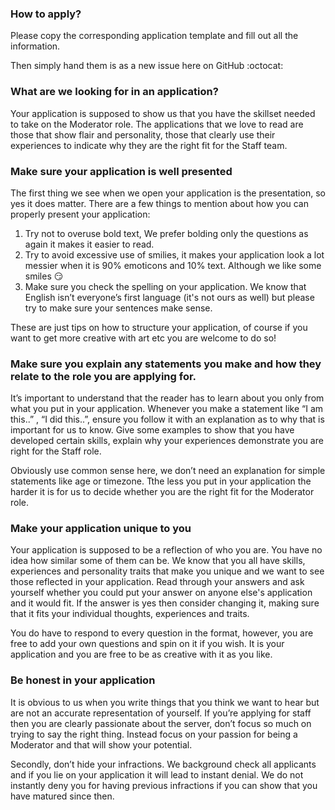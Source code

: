 ### How to apply?

Please copy the corresponding application template and fill out all the information.

Then simply hand them is as a new issue here on GitHub :octocat: 

### What are we looking for in an application?

Your application is supposed to show us that you have the skillset needed to take on the Moderator role. The applications that we love to read are those that show flair and personality, those that clearly use their experiences to indicate why they are the right fit for the Staff team.

### Make sure your application is well presented

The first thing we see when we open your application is the presentation, so yes it does matter. There are a few things to mention about how you can properly present your application:
1. Try not to overuse bold text, We prefer bolding only the questions as again it makes it easier to read.
2. Try to avoid excessive use of smilies, it makes your application look a lot messier when it is 90% emoticons and 10% text. Although we like some smiles :smirk:
3. Make sure you check the spelling on your application. We know that English isn’t everyone’s first language (it's not ours as well) but please try to make sure your sentences make sense.

These are just tips on how to structure your application, of course if you want to get more creative with art etc you are welcome to do so!

### Make sure you explain any statements you make and how they relate to the role you are applying for.

It’s important to understand that the reader has to learn about you only from what you put in your application. Whenever you make a statement like “I am this..” , “I did this..”, ensure you follow it with an explanation as to why that is important for us to know. Give some examples to show that you have developed certain skills, explain why your experiences demonstrate you are right for the Staff role.

Obviously use common sense here, we don’t need an explanation for simple statements like age or timezone. Tthe less you put in your application the harder it is for us to decide whether you are the right fit for the Moderator role.

### Make your application unique to you

Your application is supposed to be a reflection of who you are. You have no idea how similar some of them can be. We know that you all have skills, experiences and personality traits that make you unique and we want to see those reflected in your application. Read through your answers and ask yourself whether you could put your answer on anyone else's application and it would fit. If the answer is yes then consider changing it, making sure that it fits your individual thoughts, experiences and traits.

You do have to respond to every question in the format, however, you are free to add your own questions and spin on it if you wish. It is your application and you are free to be as creative with it as you like.

### Be honest in your application

It is obvious to us when you write things that you think we want to hear but are not an accurate representation of yourself. If you’re applying for staff then you are clearly passionate about the server, don’t focus so much on trying to say the right thing. Instead focus on your passion for being a Moderator and that will show your potential.

Secondly, don’t hide your infractions. We background check all applicants and if you lie on your application it will lead to instant denial. We do not instantly deny you for having previous infractions if you can show that you have matured since then.
